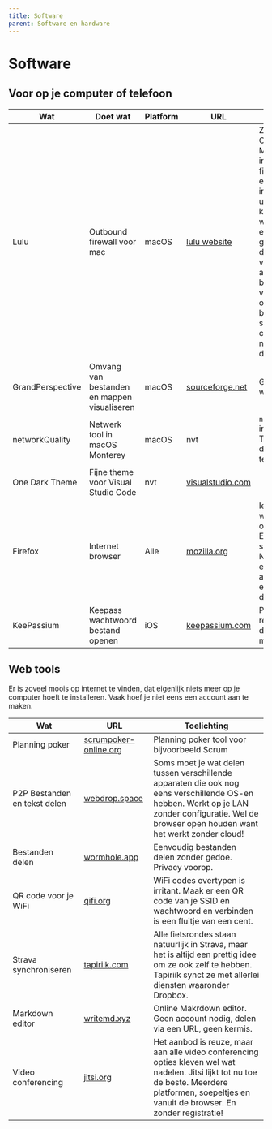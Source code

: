 ```yaml
---
title: Software
parent: Software en hardware
---
```


# Software



## Voor op je computer of telefoon

|Wat|Doet wat|Platform|URL|Toelichting|
|---|--------|--------|---|-----------|
|Lulu|Outbound firewall voor mac|macOS|[lulu website](https://objective-see.com/products/lulu.html)|Zoals de meeste OS-en heeft ook Mac os een ingebouwde firewall. Die is echter alleen inbound. Het uitgaande verkeer kan doen en laten wat het wil. Lulu is een super licht gewicht klein appje die toestemming vraagt als een applicatie iets naar buiten wil doen. Hij vraagt eenmalig om akkoord. Werkt bijv. goed als software allemaal connecties maakt naar buiten zonder dat dat nodig is. |
|GrandPerspective|Omvang van bestanden en mappen visualiseren|macOS|[sourceforge.net](http://grandperspectiv.sourceforge.net/)|Gratis tool. Doet wat het moet doen.|
|networkQuality|Netwerk tool in macOS Monterey|macOS|nvt|`networkQuality` intypen in de Terminal en krijgt de netwerkkwaliteit te zien.|
|One Dark Theme|Fijne theme voor Visual Studio Code|nvt|[visualstudio.com](https://marketplace.visualstudio.com/items?itemName=azemoh.theme-onedark)||
|Firefox|Internet browser|Alle|[mozilla.org](https://www.mozilla.org/nl/firefox/new/)|Iedereen kent hem wel, maar vaak ondergewaardeerd. Enige echte open source browser. Niet in handen van een advertentiebedrijf en fijner dan je denkt.|
|KeePassium|Keepass wachtwoord bestand openen|iOS|[keepassium.com](https://keepassium.com/)|Prima client zonder reclame of gezeur dat je naar "pro" moet upgraden.|

## Web tools

Er is zoveel moois op internet te vinden, dat eigenlijk niets meer op je computer hoeft te installeren. Vaak hoef je niet eens een account aan te maken.

|Wat     |URL      |Toelichting        |
|--------|---------|-------------------|
|Planning poker|[scrumpoker-online.org](https://www.scrumpoker-online.org/)|Planning poker tool voor bijvoorbeeld Scrum|
|P2P Bestanden en tekst delen|[webdrop.space](https://webdrop.space/)|Soms moet je wat delen tussen verschillende apparaten die ook nog eens verschillende OS-en hebben. Werkt op je LAN zonder configuratie. Wel de browser open houden want het werkt zonder cloud!|
|Bestanden delen|[wormhole.app](https://wormhole.app/)|Eenvoudig bestanden delen zonder gedoe. Privacy voorop.|
|QR code voor je WiFi|[qifi.org](https://qifi.org/)|WiFi codes overtypen is irritant. Maak er een QR code van je SSID en wachtwoord en verbinden is een fluitje van een cent.|
|Strava synchroniseren|[tapiriik.com](https://tapiriik.com/)|Alle fietsrondes staan natuurlijk in Strava, maar het is altijd een prettig idee om ze ook zelf te hebben. Tapiriik synct ze met allerlei diensten waaronder Dropbox.|
|Markdown editor|[writemd.xyz](https://writemd.xyz/d/60efda973be295623)|Online Makrdown editor. Geen account nodig, delen via een URL, geen kermis.|
|Video conferencing|[jitsi.org](https://jitsi.org/)|Het aanbod is reuze, maar aan alle video conferencing opties kleven wel wat nadelen. Jitsi lijkt tot nu toe de beste. Meerdere platformen, soepeltjes en vanuit de browser. En zonder registratie!|
